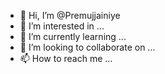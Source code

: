 - 👋 Hi, I’m @Premujjainiye
- 👀 I’m interested in ...
- 🌱 I’m currently learning ...
- 💞️ I’m looking to collaborate on ...
- 📫 How to reach me ...

<!---
Premujjainiye/Premujjainiye is a ✨ special ✨ repository because its `README.md` (this file) appears on your GitHub profile.
You can click the Preview link to take a look at your changes.
--->
